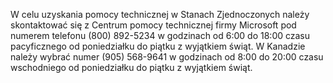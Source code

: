 W celu uzyskania pomocy technicznej w Stanach Zjednoczonych należy skontaktować się z Centrum pomocy technicznej firmy Microsoft pod numerem telefonu (800) 892-5234 w godzinach od 6:00 do 18:00 czasu pacyficznego od poniedziałku do piątku z wyjątkiem świąt. W Kanadzie należy wybrać numer (905) 568-9641 w godzinach od 8:00 do 20:00 czasu wschodniego od poniedziałku do piątku z wyjątkiem świąt.

<!--HONumber=Jul16_HO3-->


